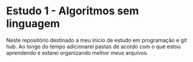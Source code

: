 # Estudo 1 - Algoritmos sem linguagem
  Neste repositório destinado a meu inicio de estudo em programação e git hub.
  Ao longo do tempo adicionarei pastas de acordo com o que estou aprendendo e estarei organizando melhor meus arquivos.
